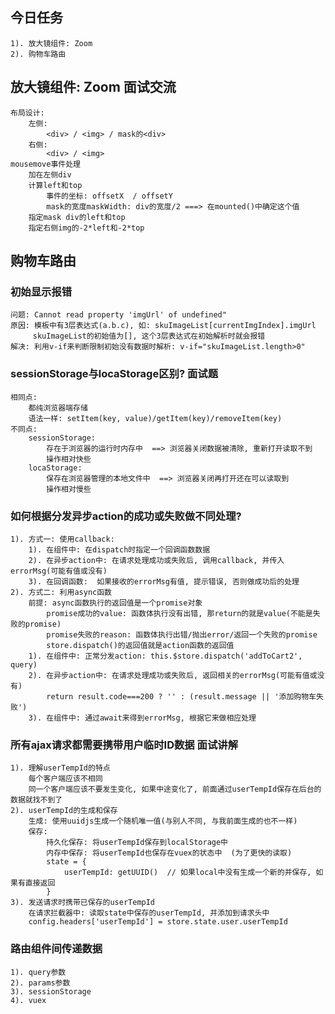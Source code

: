 ## 今日任务
    1). 放大镜组件: Zoom
    2). 购物车路由

## 放大镜组件: Zoom   面试交流
    布局设计:
        左侧:
            <div> / <img> / mask的<div>
        右侧: 
            <div> / <img>
    mousemove事件处理
        加在左侧div
        计算left和top
            事件的坐标: offsetX  / offsetY
            mask的宽度maskWidth: div的宽度/2 ===> 在mounted()中确定这个值
        指定mask div的left和top
        指定右侧img的-2*left和-2*top

## 购物车路由
### 初始显示报错
    问题: Cannot read property 'imgUrl' of undefined"
    原因: 模板中有3层表达式(a.b.c), 如: skuImageList[currentImgIndex].imgUrl
         skuImageList的初始值为[], 这个3层表达式在初始解析时就会报错
    解决: 利用v-if来判断限制初始没有数据时解析: v-if="skuImageList.length>0"

### sessionStorage与locaStorage区别?  面试题
    相同点:
        都纯浏览器端存储
        语法一样: setItem(key, value)/getItem(key)/removeItem(key)
    不同点: 
        sessionStorage: 
            存在于浏览器的运行时内存中  ==> 浏览器关闭数据被清除, 重新打开读取不到
            操作相对快些
        locaStorage: 
            保存在浏览器管理的本地文件中  ==> 浏览器关闭再打开还在可以读取到
            操作相对慢些

### 如何根据分发异步action的成功或失败做不同处理?
    1). 方式一: 使用callback: 
        1). 在组件中: 在dispatch时指定一个回调函数数据
        2). 在异步action中: 在请求处理成功或失败后, 调用callback, 并传入errorMsg(可能有值或没有)
        3). 在回调函数:  如果接收的errorMsg有值, 提示错误, 否则做成功后的处理 
    2). 方式二: 利用async函数
        前提: async函数执行的返回值是一个promise对象
            promise成功的value: 函数体执行没有出错, 那return的就是value(不能是失败的promise)
            promise失败的reason: 函数体执行出错/抛出error/返回一个失败的promise
            store.dispatch()的返回值就是action函数的返回值
        1). 在组件中: 正常分发action: this.$store.dispatch('addToCart2', query)
        2). 在异步action中: 在请求处理成功或失败后, 返回相关的errorMsg(可能有值或没有)
            return result.code===200 ? '' : (result.message || '添加购物车失败')
        3). 在组件中: 通过await来得到errorMsg, 根据它来做相应处理

### 所有ajax请求都需要携带用户临时ID数据  面试讲解
    1). 理解userTempId的特点
        每个客户端应该不相同
        同一个客户端应该不要发生变化, 如果中途变化了, 前面通过userTempId保存在后台的数据就找不到了
    2). userTempId的生成和保存
        生成: 使用uuidjs生成一个随机唯一值(与别人不同, 与我前面生成的也不一样)
        保存: 
            持久化保存: 将userTempId保存到localStorage中
            内存中保存: 将userTempId也保存在vuex的状态中  (为了更快的读取)
            state = {
                userTempId: getUUID()  // 如果local中没有生成一个新的并保存, 如果有直接返回
            }
    3). 发送请求时携带已保存的userTempId
        在请求拦截器中: 读取state中保存的userTempId, 并添加到请求头中
        config.headers['userTempId'] = store.state.user.userTempId

### 路由组件间传递数据
    1). query参数
    2). params参数
    3). sessionStorage
    4). vuex